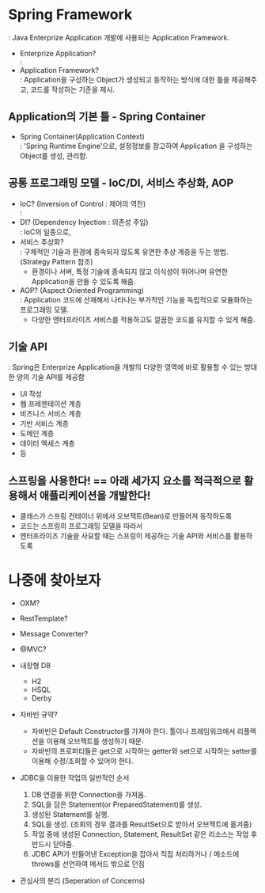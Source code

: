 # Spring Framework

: Java Enterprize Application 개발에 사용되는 Application Framework.

- Enterprize Application?  
    : 
- Application Framework?  
    : Application을 구성하는 Object가 생성되고 동작하는 방식에 대한 틀을 제공해주고, 코드를 작성하는 기준을 제시.

## Application의 기본 틀 - Spring Container

- Spring Container(Application Context)  
    : 'Spring Runtime Engine'으로, 설정정보를 참고하여 Application 을 구성하는 Object를 생성, 관리함.

## 공통 프로그래밍 모델 - IoC/DI, 서비스 추상화, AOP

- IoC? (Inversion of Control : 제어의 역전)  
    : 
- DI? (Dependency Injection : 의존성 주입)  
    : IoC의 일종으로,  
- 서비스 추상화?   
    : 구체적인 기술과 환경에 종속되지 않도록 유연한 추상 계층을 두는 방법. (Strategy Pattern 참조) 
    - 환경이나 서버, 특정 기술에 종속되지 않고 이식성이 뛰어나며 유연한 Application을 만들 수 있도록 해줌.
- AOP? (Aspect Oriented Programming)  
    : Application 코드에 산재해서 나타나는 부가적인 기능을 독립적으로 모듈화하는 프로그래밍 모델.
    - 다양한 엔터프라이즈 서비스를 적용하고도 깔끔한 코드를 유지할 수 있게 해줌.

## 기술 API

: Spring은 Enterprize Application을 개발의 다양한 영역에 바로 활용할 수 있는 방대한 양의 기술 API를 제공함
- UI 작성
- 웹 프레젠테이션 계층
- 비즈니스 서비스 계층
- 기반 서비스 계층
- 도메인 계층
- 데이터 액세스 계층
- 등


## 스프링을 사용한다! == 아래 세가지 요소를 적극적으로 활용해서 애플리케이션을 개발한다!

- 클래스가 스프링 컨테이너 위에서 오브젝트(Bean)로 만들어져 동작하도록
- 코드는 스프링의 프로그래밍 모델을 따라서
- 엔터프라이즈 기술을 사요할 때는 스프링이 제공하는 기술 API와 서비스를 활용하도록



# 나중에 찾아보자

- OXM?
- RestTemplate?
- Message Converter?
- @MVC?
- 내장형 DB
    - H2
    - HSQL
    - Derby
- 자바빈 규약?
    - 자바빈은 Default Constructor를 가져야 한다. 툴이나 프레임워크에서 리플렉션을 이용해 오브젝트를 생성하기 때문.
    - 자바빈의 프로퍼티들은 get으로 시작하는 getter와 set으로 시작하는 setter를 이용해 수정/조회할 수 있어야 한다.
- JDBC을 이용한 작업의 일반적인 순서
    1. DB 연결을 위한 Connection을 가져옴.
    2. SQL을 담은 Statement(or PreparedStatement)를 생성.
    3. 생성된 Statement를 실행.
    4. SQL을 생성. (조회의 경우 결과를 ResultSet으로 받아서 오브젝트에 옮겨줌)
    5. 작업 중에 생성된 Connection, Statement, ResultSet 같은 리소스는 작업 후 반드시 닫아줌.
    6. JDBC API가 만들어낸 Exception을 잡아서 직접 처리하거나 / 메소드에 throws를 선언하여 메서드 밖으로 던짐

- 관심사의 분리 (Seperation of Concerns)
    